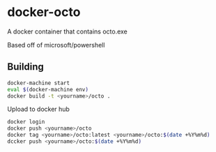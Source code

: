 # docker-octo

A docker container that contains octo.exe

Based off of microsoft/powershell

## Building

```bash
docker-machine start
eval $(docker-machine env)
docker build -t <yourname>/octo .
```

Upload to docker hub
```bash
docker login
docker push <yourname>/octo
docker tag <yourname>/octo:latest <yourname>/octo:$(date +%Y%m%d)
dccker push <yourname>/octo:$(date +%Y%m%d)
```
